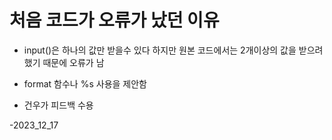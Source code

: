 # 처음 코드가 오류가 났던 이유
-  input()은 하나의 값만 받을수 있다 하지만 원본 코드에서는 2개이상의 값을 받으려 했기 때문에 오류가 남

-  format 함수나 %s 사용을 제안함

-  건우가 피드백 수용
  
-2023_12_17
